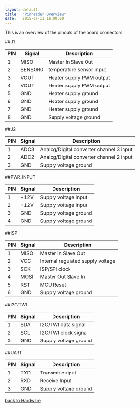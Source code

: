 ```yaml
---
layout: default
title:  "Pinheader Overview"
date:   2015-07-11 16:00:00
---
```


This is an overview of the pinouts of the board connectors.

##J1

|PIN|Signal|Description|
|---|---------|-----------|
| 1 |MISO     | Master In Slave Out
| 2 |SENSOR0  | temperature sensor input
| 3 |VOUT     | Heater supply PWM output
| 4 |VOUT     | Heater supply PWM output
| 5 |GND      | Heater supply ground
| 6 |GND      | Heater supply ground
| 7 |GND      | Heater supply ground
| 8 |GND      | Supply voltage ground

##J2

|PIN|Signal|Description|
|---|----|-----------|
| 1 |ADC3| Analog/Digital converter channel 3 input
| 2 |ADC2| Analog/Digital converter channel 2 input
| 3 |GND| Supply voltage ground

##PWR_INPUT

|PIN|Signal|Description|
|---|------|-----------|
| 1 |+12V  | Supply voltage input
| 2 |+12V  | Supply voltage input
| 3 |GND   | Supply voltage ground
| 4 |GND   | Supply voltage ground

##ISP

|PIN|Signal|Description|
|---|------|-----------|
| 1 |MISO  | Master In Slave Out
| 2 |VCC   | Internal regulated supply voltage
| 3 |SCK   | ISP/SPI clock
| 4 |MOSI  | Master Out Slave In
| 5 |RST   | MCU Reset
| 6 |GND   | Supply voltage ground

##I2C/TWI

|PIN|Signal|Description|
|---|---|-----------|
| 1 |SDA| I2C/TWI data signal
| 2 |SCL| I2C/TWI clock signal
| 3 |GND| Supply voltage ground

##UART

|PIN|Signal|Description|
|---|---|-----------|
| 1 |TXD| Transmit output
| 2 |RXD| Receive Input
| 3 |GND| Supply voltage ground

[back to Hardware](Hardware)
